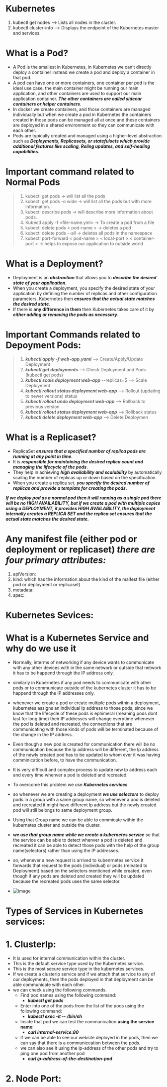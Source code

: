 # Kubernetes
1. kubectl get nodes -->  Lists all nodes in the cluster.
2. kubectl cluster-info --> Displays the endpoint of the Kubernetes master and services.
# What is a Pod?
* A Pod is the smallest in Kubernetes, in Kubernetes we can’t directly deploy a container instead we create a pod and deploy a container in that pod.
* A pod can have one or more containers, one container per pod is the ideal use case, the main container might be running our main application, and other containers are used to support our main application container. _**The other containers are called sidecar containers or helper containers**_.
* In docker we create containers, and those containers are managed individually but when we create a pod in Kubernetes the containers created in those pods can be managed all at once and these containers are deployed in a shared environment so they can communicate with each other.
* Pods are typically created and managed using a higher-level abstraction such as _**Deployments, Replicasets, or statefulsets which provide additional features like scaling, Roling updates, and self-healing capabilities**_.
# Important command related to Normal Pods
> 1. kubectl get pods -> will list all the pods
> 1. kubectl get pods -o wide -> will list all the pods but with more information.
> 1. kubectl describe pods -> will describe more information about pods.
> 1. Kubectl apply -f <file-name.yml> -> To create a pod from a file
> 1. kubectl delete pods < pod-name > -> deletes a pod
> 1. kubectl delete pods --all -> deletes all pods in the namespace
> 1. kubectl port-forward < pod-name > < local-port >:< container-port > -> helps to expose our application to outside world

# What is a Deployment?
* Deployment is an _**abstraction**_ that allows you to _**describe the desired state of your application**_.
* When you create a deployment, you specify the desired state of your application by defining the number of replicas and other configuration parameters. Kubernetes then _**ensures that the actual state matches the desired state**_.
* If there is **any difference in them** then Kubernetes takes care of it by _**either adding or removing the pods as necessary**_.

# Important Commands related to Depoyment Pods:
> 1. _**kubectl apply -f web-app.yaml**_ --> Create/Apply/Update Deployment
> 2. _**kubectl get deployments**_ --> Check Deployment and Pods (kubectl get pods)
> 3. _**kubectl scale deployment web-app**_ --replicas=5 --> Scale Deployment
> 4. _**kubectl rollout status deployment web-app**_ --> Rollout (updating to newer versions) status
> 5. _**kubectl rollout undo deployment web-app**_ --> Rollback to previous version
> 6. _**kubectl rollout status deployment web-app**_ --> Rollback status
> 7. _**kubectl delete deployment web-app**_ --> Delete Deploymen


# What is a Replicaset?
* ReplicaSet _**ensures that a specified number of replica pods are running at any point in time**_.
* It is ***responsible for maintaining the desired replica count and managing the lifecycle of the pods***.
* They help in achieving _**high availability and scalability**_ by automatically scaling the number of replicas up or down based on the specification.
* When you create a replica set, ***you specify the desired number of replicas and provide a template for creating the pods***.

**_If we deploy pod as a normal pod then it will running as a single pod there will be no HIGH AVAILABILITY, but if we create a pod with multiple copies using a DEPLOYMENT, it provides HIGH AVAILABILITY, the deployment internally creates a REPLICA SET and the replica set ensures that the actual state matches the desired state._**

# Any manifest file (either pod or deployment or replicaset) **_there are four primary attributes:_**
1. apiVersion:
2. kind: which has the information about the kind of the maifest file (either pod or deployment or replicaset)
3. metadata:
4. spec:

# Kubernetes Sevices:
# What is a Kubernetes Service and why do we use it
* Normally, interms of networking if any device wants to communicate with any other devices with in the same network or outside that network it has to be happend through the IP address only.
* similarly in Kubernetes if any pod needs to communicate with other pods or to communicate outside of the kubernetes cluster it has to be happend through the IP addresses only.
* whenever we create a pod or create multiple pods within a deployment, kubernetes assigns an individual Ip address to those pods, since we know that the lifecycle of these pods is ephimeral (meaning pods dont last for long time) their IP addresses will change everytime whenever the pod is deleted and recreated, the connections that are communicating with those kinds of pods will be terminated because of the change in the IP address.
* Even though a new pod is created for communication there will be no communication because the Ip address will be different, the Ip address of the newly created pod has to be updated to whom ever it was having comminication before, to have the communication.
* It is very difficult and complex process to update new Ip address each and every time whenver a pod is deleted and recreated.
* To overcome this problem we use **_Kubernetes services_**
* so whenever we are creating a deployment _**we use selectors**_ to deploy pods in a group with a same group name, so whenever a pod is deleted and recreated it might have different Ip address but the newly created pod will still belongs to same deployment group.
* Using that Group name we can be able to commicate within the kubernetes cluster and outside the cluster.
* _**we use that group name while we create a kubernetes service**_ so that the service can be able to detect whenver a pod is deleted and recreated it can be able to detect those pods with the help of the group name(selectors) rather than using the IP addresses.
* so, whenever a new request is arrived to kubenrnetes service it forwards that request to the pods (individual) or pods (releated to Deployment) based on the selectors mentioned while created, even though if any pods are deleted and created they will be updated because the recreated pods uses the same selector.


* ![image](https://github.com/MKarthik9999/Kubernetes/assets/88875317/afc0a91e-1e95-437c-9691-7b1c00301878)

# Types of Services in Kubernetes services:
# 1. ClusterIp:
   * It is used for internal communication within the cluster.
   * This is the default service type used by the Kubernetes service.
   * This is the most secure service type in the kubernetes services.
   * If we create a clusterIp service and if we attach that service to any of our deployments, then the pods deployed in that deployment can be able communicate with each other.
   * we can check using the following commands.
      * Find pod names using the following command:
          * _**kubectl get pods**_
      * Enter into one of the pods from the list of the pods using the following command:
          * _**kubectl exec -it <source-pod-name> -- /bin/sh**_
      * Inside that pod we can test the communication ****using the service name****:
          * _**curl internal-service:80**_
      * If we can be able to see our website deployed in the pods, then we can say that there is a communiccation between the pods.
      * we can also see it using the ip-address of the other pods and try to ping one pod from another pod
          * _**curl ip-address-of-the-destination-pod**_
# 2. Node Port:



